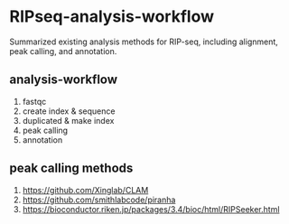 # RIPseq-analysis-workflow
Summarized existing analysis methods for RIP-seq, including alignment, peak calling, and annotation.

## analysis-workflow
1. fastqc
2. create index & sequence
3. duplicated & make index
4. peak calling
5. annotation

## peak calling methods
1. https://github.com/Xinglab/CLAM
2. https://github.com/smithlabcode/piranha
3. https://bioconductor.riken.jp/packages/3.4/bioc/html/RIPSeeker.html
